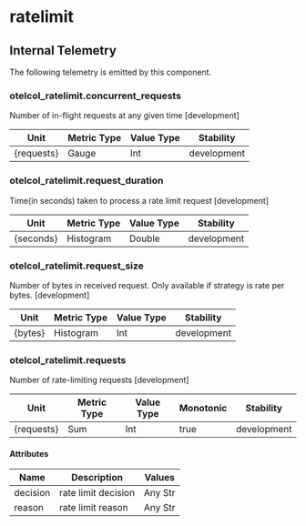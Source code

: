 [comment]: <> (Code generated by mdatagen. DO NOT EDIT.)

# ratelimit

## Internal Telemetry

The following telemetry is emitted by this component.

### otelcol_ratelimit.concurrent_requests

Number of in-flight requests at any given time [development]

| Unit | Metric Type | Value Type | Stability |
| ---- | ----------- | ---------- | --------- |
| {requests} | Gauge | Int | development |

### otelcol_ratelimit.request_duration

Time(in seconds) taken to process a rate limit request [development]

| Unit | Metric Type | Value Type | Stability |
| ---- | ----------- | ---------- | --------- |
| {seconds} | Histogram | Double | development |

### otelcol_ratelimit.request_size

Number of bytes in received request. Only available if strategy is rate per bytes. [development]

| Unit | Metric Type | Value Type | Stability |
| ---- | ----------- | ---------- | --------- |
| {bytes} | Histogram | Int | development |

### otelcol_ratelimit.requests

Number of rate-limiting requests [development]

| Unit | Metric Type | Value Type | Monotonic | Stability |
| ---- | ----------- | ---------- | --------- | --------- |
| {requests} | Sum | Int | true | development |

#### Attributes

| Name | Description | Values |
| ---- | ----------- | ------ |
| decision | rate limit decision | Any Str |
| reason | rate limit reason | Any Str |
